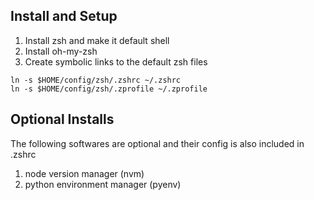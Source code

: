 

## Install and Setup


1. Install zsh and make it default shell
2. Install oh-my-zsh
3. Create symbolic links to the default zsh files
```
ln -s $HOME/config/zsh/.zshrc ~/.zshrc
ln -s $HOME/config/zsh/.zprofile ~/.zprofile
```


## Optional Installs 

The following softwares are optional and their config is also included in .zshrc

1. node version manager (nvm)
2. python environment manager (pyenv)
